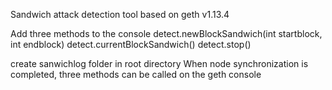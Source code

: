 
Sandwich attack detection tool based on geth v1.13.4


Add three methods to the console
detect.newBlockSandwich(int startblock, int endblock)
detect.currentBlockSandwich()
detect.stop()

create sanwichlog folder in root directory
When node synchronization is completed, three methods can be called on the geth console
